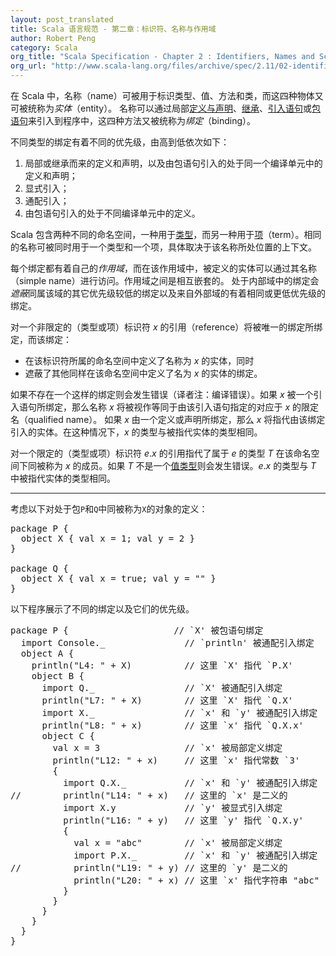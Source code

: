 ```yaml
---
layout: post_translated
title: Scala 语言规范 - 第二章：标识符、名称与作用域
author: Robert Peng
category: Scala
org_title: "Scala Specification - Chapter 2 : Identifiers, Names and Scopes"
org_url: "http://www.scala-lang.org/files/archive/spec/2.11/02-identifiers-names-and-scopes.html"
---
```

<script type="text/javascript" src="/js/syntaxhighlighters/shBrushScala.js"></script>

<!--
Names in Scala identify types, values, methods, and classes which are collectively called entities.
Names are introduced by local definitions and declarations, inheritance, import clauses, or package clauses which are collectively called bindings.
-->
在 Scala 中，名称（name）可被用于标识类型、值、方法和类，而这四种物体又可被统称为*实体*（entity）。
名称可以通过局部[定义与声明](http://www.scala-lang.org/files/archive/spec/2.11/04-basic-declarations-and-definitions.html#basic-declarations-and-definitions)、[继承](http://www.scala-lang.org/files/archive/spec/2.11/05-classes-and-objects.html#class-members)、[引入语句](http://www.scala-lang.org/files/archive/spec/2.11/04-basic-declarations-and-definitions.html#import-clauses)或[包语句](http://www.scala-lang.org/files/archive/spec/2.11/09-top-level-definitions.html#packagings)来引入到程序中，这四种方法又被统称为*绑定*（binding）。

<!--
Bindings of different kinds have a precedence defined on them:

1. Definitions and declarations that are local, inherited, or made available by a package clause in the same compilation unit
   where the definition occurs have highest precedence.
2. Explicit imports have next highest precedence.
3. Wildcard imports have next highest precedence.
4. Definitions made available by a package clause not in the compilation unit where the definition occurs have lowest precedence.
-->
不同类型的绑定有着不同的优先级，由高到低依次如下：

1. 局部或继承而来的定义和声明，以及由包语句引入的处于同一个编译单元中的定义和声明；
2. 显式引入；
3. 通配引入；
4. 由包语句引入的处于不同编译单元中的定义。

<!--
There are two different name spaces, one for types and one for terms. The same name may designate a type and a term, depending on the context where the name is used.
-->
Scala 包含两种不同的命名空间，一种用于[类型](/scala/2016/04/01/Scala-Specification-3.html#types)，而另一种用于[项](http://www.scala-lang.org/files/archive/spec/2.11/06-expressions.html#expressions)（term）。相同的名称可被同时用于一个类型和一个项，具体取决于该名称所处位置的上下文。

<!--
A binding has a scope in which the entity defined by a single name can be accessed using a simple name.
Scopes are nested. A binding in some inner scope shadows bindings of lower precedence in the same scope as well as bindings of the same or lower precedence in outer scopes.
-->
每个绑定都有着自己的*作用域*，而在该作用域中，被定义的实体可以通过其名称（simple name）进行访问。作用域之间是相互嵌套的。
处于内部域中的绑定会*遮蔽*同属该域的其它优先级较低的绑定以及来自外部域的有着相同或更低优先级的绑定。

<!--
A reference to an unqualified (type- or term-) identifier x is bound by the unique binding, which

- defines an entity with name x in the same namespace as the identifier, and
- shadows all other bindings that define entities with name x in that namespace.
-->
对一个非限定的（类型或项）标识符 $x$ 的引用（reference）将被唯一的绑定所绑定，而该绑定：

- 在该标识符所属的命名空间中定义了名称为 $x$ 的实体，同时
- 遮蔽了其他同样在该命名空间中定义了名为 $x$ 的实体的绑定。

<!--
It is an error if no such binding exists. If x is bound by an import clause, then the simple name x is taken to be equivalent to
the qualified name to which x is mapped by the import clause. If x is bound by a definition or declaration, then x refers to the
entity introduced by that binding. In that case, the type of x is the type of the referenced entity.
-->
如果不存在一个这样的绑定则会发生错误（译者注：编译错误）。如果 $x$ 被一个引入语句所绑定，那么名称 $x$ 将被视作等同于由该引入语句指定的对应于 $x$ 的限定名（qualified name）。
如果 $x$ 由一个定义或声明所绑定，那么 $x$ 将指代由该绑定引入的实体。在这种情况下，$x$ 的类型与被指代实体的类型相同。

<!--
A reference to a qualified (type- or term-) identifier e.x refers to the member of the type T of e which has the name x in the same namespace as the identifier.
It is an error if T is not a value type. The type of e.x is the member type of the referenced entity in T.
-->
对一个限定的（类型或项）标识符 $e.x$ 的引用指代了属于 $e$ 的类型 $T$ 在该命名空间下同被称为 $x$ 的成员。如果 $T$ 不是一个[值类型](/scala/2016/04/01/Scala-Specification-3.html#value-types)则会发生错误。$e.x$ 的类型与 $T$ 中被指代实体的类型相同。

---

<!--
Assume the following two definitions of objects named X in packages P and Q.
-->
考虑以下对处于包`P`和`Q`中同被称为`X`的对象的定义：

<pre class="brush: scala">
package P {
  object X { val x = 1; val y = 2 }
}

package Q {
  object X { val x = true; val y = "" }
}
</pre>

<!--
The following program illustrates different kinds of bindings and precedences between them.
-->
以下程序展示了不同的绑定以及它们的优先级。

<pre class="brush: scala">
package P {                    // `X' 被包语句绑定
  import Console._               // `println' 被通配引入绑定
  object A {
    println("L4: " + X)          // 这里 `X' 指代 `P.X'
    object B {
      import Q._                 // `X' 被通配引入绑定
      println("L7: " + X)        // 这里 `X' 指代 `Q.X'
      import X._                 // `x' 和 `y' 被通配引入绑定
      println("L8: " + x)        // 这里 `x' 指代 `Q.X.x'
      object C {
        val x = 3                // `x' 被局部定义绑定
        println("L12: " + x)     // 这里 `x' 指代常数 `3'
        { 
          import Q.X._           // `x' 和 `y' 被通配引入绑定
//        println("L14: " + x)   // 这里的 `x' 是二义的
          import X.y             // `y' 被显式引入绑定
          println("L16: " + y)   // 这里 `y' 指代 `Q.X.y'
          { 
            val x = "abc"        // `x' 被局部定义绑定
            import P.X._         // `x' 和 `y' 被通配引入绑定
//          println("L19: " + y) // 这里的 `y' 是二义的
            println("L20: " + x) // 这里 `x' 指代字符串 "abc"
          }
        }
      }
    }
  }
}
</pre>